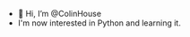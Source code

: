 - 👋 Hi, I’m @ColinHouse
- I'm now interested in Python and learning it.

<!---
ColinHouse/ColinHouse is a ✨ special ✨ repository because its `README.md` (this file) appears on your GitHub profile.
You can click the Preview link to take a look at your changes.
--->
